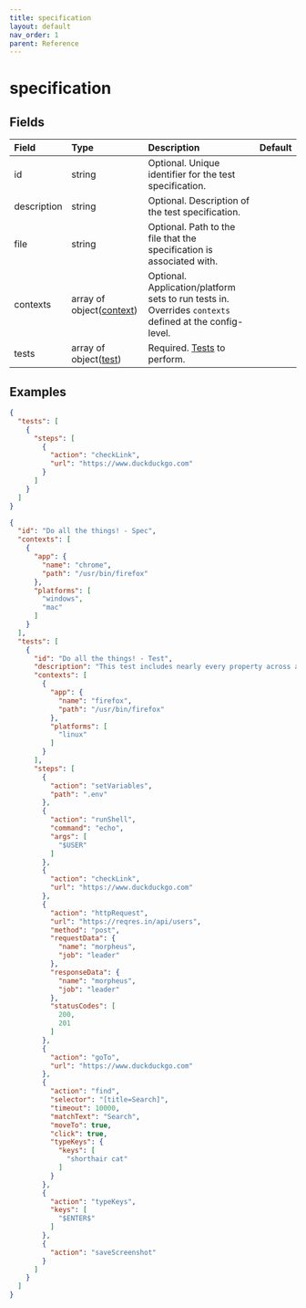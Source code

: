 ```yaml
---
title: specification
layout: default
nav_order: 1
parent: Reference
---
```



# specification






## Fields

Field | Type | Description | Default
:-- | :-- | :-- | :--
id | string |  Optional. Unique identifier for the test specification. | 
description | string |  Optional. Description of the test specification. | 
file | string |  Optional. Path to the file that the specification is associated with. | 
contexts | array of object([context](/docs/references/schemas/context)) |  Optional. Application/platform sets to run tests in. Overrides `contexts` defined at the config-level. | 
tests | array of object([test](/docs/references/schemas/test)) |  Required. [Tests](/docs/references/schemas/test) to perform. | 

## Examples

```json
{
  "tests": [
    {
      "steps": [
        {
          "action": "checkLink",
          "url": "https://www.duckduckgo.com"
        }
      ]
    }
  ]
}
```

```json
{
  "id": "Do all the things! - Spec",
  "contexts": [
    {
      "app": {
        "name": "chrome",
        "path": "/usr/bin/firefox"
      },
      "platforms": [
        "windows",
        "mac"
      ]
    }
  ],
  "tests": [
    {
      "id": "Do all the things! - Test",
      "description": "This test includes nearly every property across all actions.",
      "contexts": [
        {
          "app": {
            "name": "firefox",
            "path": "/usr/bin/firefox"
          },
          "platforms": [
            "linux"
          ]
        }
      ],
      "steps": [
        {
          "action": "setVariables",
          "path": ".env"
        },
        {
          "action": "runShell",
          "command": "echo",
          "args": [
            "$USER"
          ]
        },
        {
          "action": "checkLink",
          "url": "https://www.duckduckgo.com"
        },
        {
          "action": "httpRequest",
          "url": "https://reqres.in/api/users",
          "method": "post",
          "requestData": {
            "name": "morpheus",
            "job": "leader"
          },
          "responseData": {
            "name": "morpheus",
            "job": "leader"
          },
          "statusCodes": [
            200,
            201
          ]
        },
        {
          "action": "goTo",
          "url": "https://www.duckduckgo.com"
        },
        {
          "action": "find",
          "selector": "[title=Search]",
          "timeout": 10000,
          "matchText": "Search",
          "moveTo": true,
          "click": true,
          "typeKeys": {
            "keys": [
              "shorthair cat"
            ]
          }
        },
        {
          "action": "typeKeys",
          "keys": [
            "$ENTER$"
          ]
        },
        {
          "action": "saveScreenshot"
        }
      ]
    }
  ]
}
```
